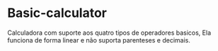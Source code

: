 # Basic-calculator

Calculadora com suporte aos quatro tipos de operadores basicos, Ela funciona de forma linear e não suporta parenteses e decimais.
